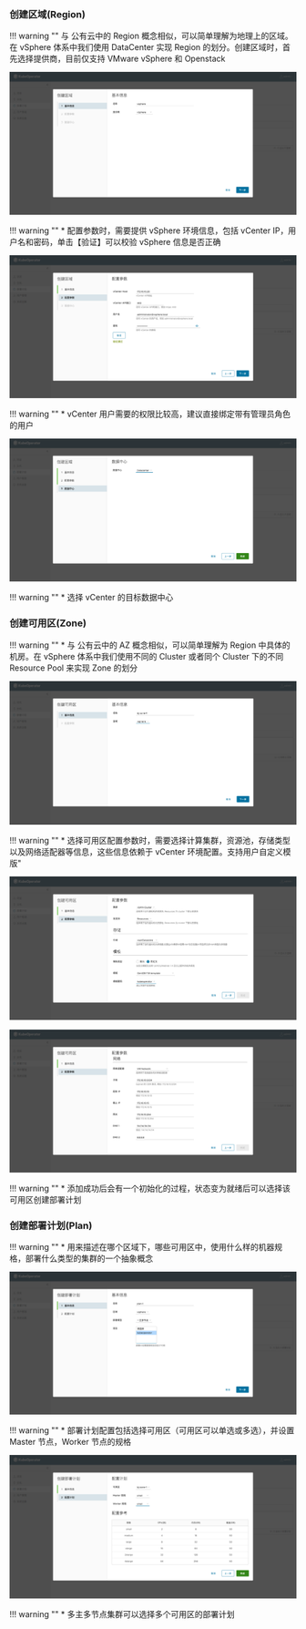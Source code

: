 
### 创建区域(Region)

!!! warning ""
    与 公有云中的 Region 概念相似，可以简单理解为地理上的区域。在 vSphere 体系中我们使用 DataCenter 实现 Region 的划分。创建区域时，首先选择提供商，目前仅支持 VMware vSphere 和 Openstack

![region-1](../img/user_manual/plan/region-1.png)

!!! warning ""
    * 配置参数时，需要提供 vSphere 环境信息，包括 vCenter IP，用户名和密码，单击【验证】可以校验 vSphere 信息是否正确

![region-2](../img/user_manual/plan/region-2.png)

!!! warning ""
    * vCenter 用户需要的权限比较高，建议直接绑定带有管理员角色的用户

![region-3](../img/user_manual/plan/region-3.png)

!!! warning ""
    * 选择 vCenter 的目标数据中心

### 创建可用区(Zone)

!!! warning ""
    * 与 公有云中的 AZ 概念相似，可以简单理解为 Region 中具体的机房。在 vSphere 体系中我们使用不同的 Cluster 或者同个 Cluster 下的不同 Resource Pool 来实现 Zone 的划分

![zone-1](../img/user_manual/plan/zone-1.png)

!!! warning ""
    * 选择可用区配置参数时，需要选择计算集群，资源池，存储类型以及网络适配器等信息，这些信息依赖于 vCenter 环境配置。支持用户自定义模版"

![zone-3](../img/user_manual/plan/zone-2.png)

![zone-4](../img/user_manual/plan/zone-3.png)

!!! warning ""
    * 添加成功后会有一个初始化的过程，状态变为就绪后可以选择该可用区创建部署计划

### 创建部署计划(Plan)

!!! warning ""
    * 用来描述在哪个区域下，哪些可用区中，使用什么样的机器规格，部署什么类型的集群的一个抽象概念

![plan-1](../img/user_manual/plan/plan-1.png)

!!! warning ""
    * 部署计划配置包括选择可用区（可用区可以单选或多选），并设置 Master 节点，Worker 节点的规格

![plan-2](../img/user_manual/plan/plan-2.png)

!!! warning ""
    * 多主多节点集群可以选择多个可用区的部署计划
